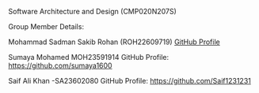Software Architecture and Design (CMP020N207S)

Group Member Details:

Mohammad Sadman Sakib Rohan (ROH22609719) [GitHub Profile](https://github.com/rohanxco)


Sumaya Mohamed MOH23591914 GitHub Profile: https://github.com/sumaya1600


Saif Ali Khan -SA23602080 GitHub Profile: https://github.com/Saif1231231

